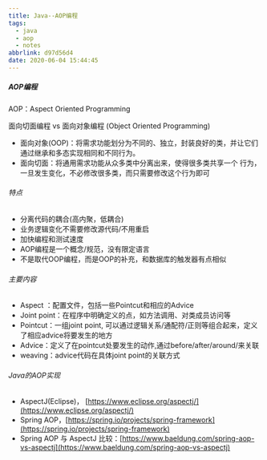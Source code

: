 ```yaml
---
title: Java--AOP编程
tags:
  - java
  - aop
  - notes
abbrlink: d97d56d4
date: 2020-06-04 15:44:45
---
```



##### AOP编程

AOP：Aspect Oriented Programming

面向切面编程 vs 面向对象编程 (Object Oriented Programming)

- 面向对象(OOP)：将需求功能划分为不同的、独立，封装良好的类，并让它们通过继承和多态实现相同和不同行为。
-  面向切面：将通用需求功能从众多类中分离出来，使得很多类共享一个 行为，一旦发生变化，不必修改很多类，而只需要修改这个行为即可

###### 特点

- 分离代码的耦合(高内聚，低耦合)
- 业务逻辑变化不需要修改源代码/不用重启
- 加快编程和测试速度
- AOP编程是一个概念/规范，没有限定语言
- 不是取代OOP编程，而是OOP的补充，和数据库的触发器有点相似

###### 主要内容

- Aspect ：配置文件，包括一些Pointcut和相应的Advice
- Joint point：在程序中明确定义的点，如方法调用、对类成员访问等
- Pointcut：一组joint point, 可以通过逻辑关系/通配符/正则等组合起来，定义了相应advice将要发生的地方
-  Advice：定义了在pointcut处要发生的动作,通过before/after/around/来关联
-  weaving：advice代码在具体joint point的关联方式

###### Java的AOP实现

- AspectJ(Eclipse)， [https://www.eclipse.org/aspectj/](https://www.eclipse.org/aspectj/)
- Spring AOP，[https://spring.io/projects/spring-framework](https://spring.io/projects/spring-framework)
- Spring AOP 与 AspectJ 比较：[https://www.baeldung.com/spring-aop-vs-aspectj](https://www.baeldung.com/spring-aop-vs-aspectj)